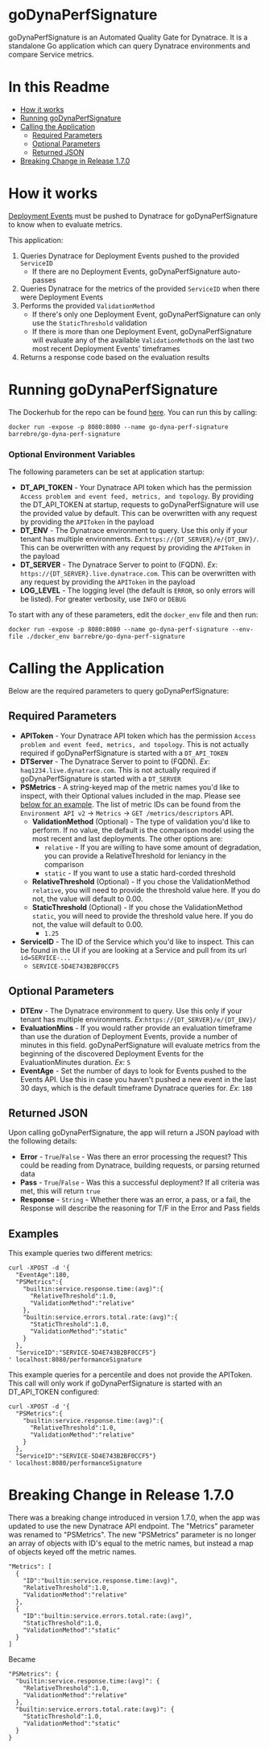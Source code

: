 # goDynaPerfSignature
goDynaPerfSignature is an Automated Quality Gate for Dynatrace. It is a standalone Go application which can query Dynatrace environments and compare Service metrics.

# In this Readme
* [How it works](#how-it-works)
* [Running goDynaPerfSignature](#running-godynaperfsignature)
* [Calling the Application](#calling-the-application)
  * [Required Parameters](#required-parameters)
  * [Optional Parameters](#optional-parameters)
  * [Returned JSON](#returned-json)
* [Breaking Change in Release 1.7.0](#breaking-change-in-release-170)

# How it works
[Deployment Events](https://www.dynatrace.com/support/help/shortlink/event-types-info#deployment) must be pushed to Dynatrace for goDynaPerfSignature to know when to evaluate metrics.

This application:
1. Queries Dynatrace for Deployment Events pushed to the provided `ServiceID`
    * If there are no Deployment Events, goDynaPerfSignature auto-passes
2. Queries Dynatrace for the metrics of the provided `ServiceID` when there were Deployment Events
3. Performs the provided `ValidationMethod`
    * If there's only one Deployment Event, goDynaPerfSignature can only use the `StaticThreshold` validation
    * If there is more than one Deployment Event, goDynaPerfSignature will evaluate any of the available `ValidationMethod`s on the last two most recent Deployment Events' timeframes
4. Returns a response code based on the evaluation results

# Running goDynaPerfSignature
The Dockerhub for the repo can be found [here](https://hub.docker.com/r/barrebre/go-dyna-perf-signature/tags). You can run this by calling:
```
docker run -expose -p 8080:8080 --name go-dyna-perf-signature barrebre/go-dyna-perf-signature
```

### Optional Environment Variables
The following parameters can be set at application startup:
* **DT_API_TOKEN** - Your Dynatrace API token which has the permission `Access problem and event feed, metrics, and topology`. By providing the DT_API_TOKEN at startup, requests to goDynaPerfSignature will use the provided value by default. This can be overwritten with any request by providing the `APIToken` in the payload
* **DT_ENV** - The Dynatrace environment to query. Use this only if your tenant has multiple environments. *Ex*:`https://{DT_SERVER}/e/{DT_ENV}/`. This can be overwritten with any request by providing the `APIToken` in the payload
* **DT_SERVER** - The Dynatrace Server to point to (FQDN). *Ex*: `https://{DT_SERVER}.live.dynatrace.com`. This can be overwritten with any request by providing the `APIToken` in the payload
* **LOG_LEVEL** - The logging level (the default is `ERROR`, so only errors will be listed). For greater verbosity, use `INFO` or `DEBUG`

To start with any of these parameters, edit the `docker_env` file and then run:
```
docker run -expose -p 8080:8080 --name go-dyna-perf-signature --env-file ./docker_env barrebre/go-dyna-perf-signature
```

# Calling the Application
Below are the required parameters to query goDynaPerfSignature:

## Required Parameters
* **APIToken** - Your Dynatrace API token which has the permission `Access problem and event feed, metrics, and topology`. This is not actually required if goDynaPerfSignature is started with a `DT_API_TOKEN`
* **DTServer** - The Dynatrace Server to point to (FQDN). *Ex*: `haq1234.live.dynatrace.com`. This is not actually required if goDynaPerfSignature is started with a `DT_SERVER`
* **PSMetrics** - A string-keyed map of the metric names you'd like to inspect, with their Optional values included in the map. Please see [below for an example](#breaking-change-in-release-170). The list of metric IDs can be found from the `Environment API v2` -> `Metrics` -> `GET /metrics/descriptors` API.
    * **ValidationMethod** (Optional) - The type of validation you'd like to perform. If no value, the default is the comparison model using the most recent and last deployments. The other options are:
      * `relative` - If you are willing to have some amount of degradation, you can provide a RelativeThreshold for leniancy in the comparison
      * `static` - If you want to use a static hard-corded threshold
    * **RelativeThreshold** (Optional) - If you chose the ValidationMethod `relative`, you will need to provide the threshold value here. If you do not, the value will default to 0.00.
    * **StaticThreshold** (Optional) - If you chose the ValidationMethod `static`, you will need to provide the threshold value here. If you do not, the value will default to 0.00.
      * `1.25`
* **ServiceID** - The ID of the Service which you'd like to inspect. This can be found in the UI if you are looking at a Service and pull from its url `id=SERVICE-...`
  * `SERVICE-5D4E743B2BF0CCF5`

## Optional Parameters
* **DTEnv** - The Dynatrace environment to query. Use this only if your tenant has multiple environments. *Ex*:`https://{DT_SERVER}/e/{DT_ENV}/`
* **EvaluationMins** - If you would rather provide an evaluation timeframe than use the duration of Deployment Events, provide a number of minutes in this field. goDynaPerfSignature will evaluate metrics from the beginning of the discovered Deployment Events for the EvaluationMinutes duration. *Ex*: `5`
* **EventAge** - Set the number of days to look for Events pushed to the Events API. Use this in case you haven't pushed a new event in the last 30 days, which is the default timeframe Dynatrace queries for. *Ex*: `180`

## Returned JSON
Upon calling goDynaPerfSignature, the app will return a JSON payload with the following details:
* **Error** - `True`/`False` - Was there an error processing the request? This could be reading from Dynatrace, building requests, or parsing returned data
* **Pass** - `True`/`False` - Was this a successful deployment? If all criteria was met, this will return `true`
* **Response** - `String` - Whether there was an error, a pass, or a fail, the Response will describe the reasoning for T/F in the Error and Pass fields

## Examples
This example queries two different metrics:

```
curl -XPOST -d '{
  "EventAge":180,
  "PSMetrics":{
    "builtin:service.response.time:(avg)":{
      "RelativeThreshold":1.0,
      "ValidationMethod":"relative"
    },
    "builtin:service.errors.total.rate:(avg)":{
      "StaticThreshold":1.0,
      "ValidationMethod":"static"
    }
  },
  "ServiceID":"SERVICE-5D4E743B2BF0CCF5"}
' localhost:8080/performanceSignature
```

This example queries for a percentile and does not provide the APIToken. This call will only work if goDynaPerfSignature is started with an DT_API_TOKEN configured:

```
curl -XPOST -d '{
  "PSMetrics":{
    "builtin:service.response.time:(avg)":{
      "RelativeThreshold":1.0,
      "ValidationMethod":"relative"
    }
  },
  "ServiceID":"SERVICE-5D4E743B2BF0CCF5"}
' localhost:8080/performanceSignature
```

# Breaking Change in Release 1.7.0
There was a breaking change introduced in version 1.7.0, when the app was updated to use the new Dynatrace API endpoint. The "Metrics" parameter was renamed to "PSMetrics". The new "PSMetrics" parameter is no longer an array of objects with ID's equal to the metric names, but instead a map of objects keyed off the metric names.
```
"Metrics": [
  {
    "ID":"builtin:service.response.time:(avg)",
    "RelativeThreshold":1.0,
    "ValidationMethod":"relative"
  },
  {
    "ID":"builtin:service.errors.total.rate:(avg)",
    "StaticThreshold":1.0,
    "ValidationMethod":"static"
  }
]
```
Became
```
"PSMetrics": {
  "builtin:service.response.time:(avg)": {
    "RelativeThreshold":1.0,
    "ValidationMethod":"relative"
  },
  "builtin:service.errors.total.rate:(avg)": {
    "StaticThreshold":1.0,
    "ValidationMethod":"static"
  }
}
```